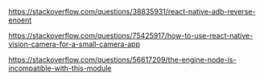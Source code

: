https://stackoverflow.com/questions/38835931/react-native-adb-reverse-enoent

https://stackoverflow.com/questions/75425917/how-to-use-react-native-vision-camera-for-a-small-camera-app

https://stackoverflow.com/questions/56617209/the-engine-node-is-incompatible-with-this-module